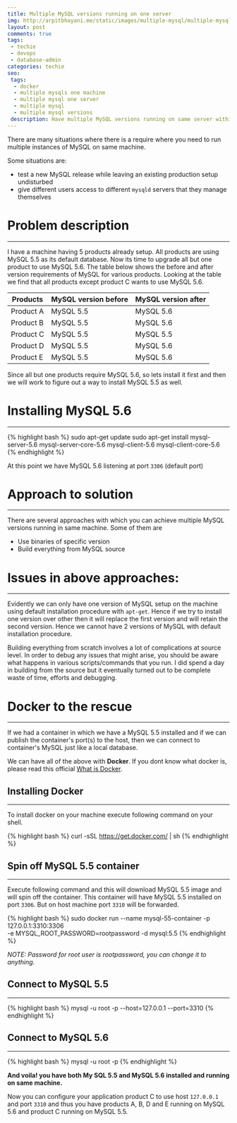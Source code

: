 ```yaml
---
title: Multiple MySQL versions running on one server
img: http://arpitbhayani.me/static/images/multiple-mysql/multiple-mysql.jpg
layout: post
comments: true
tags:
 - techie
 - devops
 - database-admin
categories: techie
seo:
 tags:
  - docker
  - multiple mysqls one machine
  - multiple mysql one server
  - multiple mysql
  - multiple mysql versions
 description: Have multiple MySQL versions running on same server within 5 minutes.
---
```


There are many situations where there is a require where you need to run multiple instances of MySQL on same machine.

Some situations are:

- test a new MySQL release while leaving an existing production setup undisturbed
- give different users access to different `mysqld` servers that they manage themselves

# Problem description
-----------------------------------
I have a machine having 5 products already setup. All products are using MySQL 5.5 as its default database. Now its time to upgrade all but one product to use MySQL 5.6. The table below shows the before and after version requirements of MySQL for various products. Looking at the table we find that all products except product C wants to use MySQL 5.6.

<table class="ui small table">
<thead>
    <th>Products</th>
    <th>MySQL version before</th>
    <th>MySQL version after</th>
</thead>
<tbody>
     <tr>
         <td>Product A</td>
         <td>MySQL 5.5</td>
         <td>MySQL 5.6</td>
     </tr>
     <tr>
         <td>Product B</td>
         <td>MySQL 5.5</td>
         <td>MySQL 5.6</td>
     </tr>
     <tr class="negative">
         <td>Product C</td>
         <td>MySQL 5.5</td>
         <td>MySQL 5.5</td>
     </tr>
     <tr>
         <td>Product D</td>
         <td>MySQL 5.5</td>
         <td>MySQL 5.6</td>
     </tr>
     <tr>
         <td>Product E</td>
         <td>MySQL 5.5</td>
         <td>MySQL 5.6</td>
     </tr>
</tbody>
</table>

Since all but one products require MySQL 5.6, so lets install it first and then we will work to figure out a way to install MySQL 5.5 as well.

# Installing MySQL 5.6
------------------------------------
{% highlight bash %}
sudo apt-get update
sudo apt-get install mysql-server-5.6 mysql-server-core-5.6 mysql-client-5.6 mysql-client-core-5.6
{% endhighlight %}

At this point we have MySQL 5.6 listening at port `3306` (default port)

# Approach to solution
------------------------------------
There are several approaches with which you can achieve multiple MySQL versions running in same machine. Some of them are

- Use binaries of specific version
- Build everything from MySQL source

# Issues in above approaches:
------------------------------------
Evidently we can only have one version of MySQL setup on the machine using default installation procedure with `apt-get`. Hence if we try to install one version over other then it will replace the first version and will retain the second version. Hence we cannot have 2 versions of MySQL with default installation procedure.

Building everything from scratch involves a lot of complications at source level. In order to debug any issues that might arise, you should be aware what happens in various scripts/commands that you run. I did spend a day in building from the source but it eventually turned out to be complete waste of time, efforts and debugging.

# Docker to the rescue
------------------------------------
If we had a container in which we have a MySQL 5.5 installed and if we can publish the container's port(s) to the host, then we can connect to container's MySQL just like a local database.

We can have all of the above with **Docker**. If you dont know what docker is, please read this official [What is Docker](https://www.docker.com/what-docker).

## Installing Docker
------------------------------------
To install docker on your machine execute following command on your shell.

{% highlight bash %}
curl -sSL https://get.docker.com/ | sh
{% endhighlight %}

## Spin off MySQL 5.5 container
------------------------------------
Execute following command and this will download MySQL 5.5 image and will spin off the container. This container will have MySQL 5.5 installed on port `3306`. But on host machine port `3310` will be forwarded.

{% highlight bash %}
sudo docker run --name mysql-55-container -p 127.0.0.1:3310:3306 \
     -e MYSQL_ROOT_PASSWORD=rootpassword -d mysql:5.5
{% endhighlight %}

_NOTE: Password for root user is rootpassword, you can change it to anything._

## Connect to MySQL 5.5
------------------------------------
{% highlight bash %}
mysql -u root -p --host=127.0.0.1 --port=3310
{% endhighlight %}

## Connect to MySQL 5.6
------------------------------------
{% highlight bash %}
mysql -u root -p
{% endhighlight %}

**And voila! you have both My SQL 5.5 and MySQL 5.6 installed and running on same machine.**

Now you can configure your application product C to use host `127.0.0.1` and port `3310` and thus you have products A, B, D and E running on MySQL 5.6 and product C running on MySQL 5.5.
